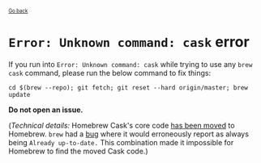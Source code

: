 <sup><sub>[Go back](../../README.md#reporting-bugs)</sup></sub>

# `Error: Unknown command: cask` error

If you run into `Error: Unknown command: cask` while trying to use any `brew cask` command, please run the below command to fix things:

`cd $(brew --repo); git fetch; git reset --hard origin/master; brew update`



**Do not open an issue.**

(*Technical details:* Homebrew Cask's core code [has been moved](https://github.com/Homebrew/brew/pull/725) to Homebrew. `brew` had a [bug](https://github.com/Homebrew/brew/blob/7395ff20018785bed7d008337b7cf98781190e0a/README.md#update-bug) where it would erroneously report as always being `Already up-to-date.` This combination made it impossible for Homebrew to find the moved Cask code.) 
